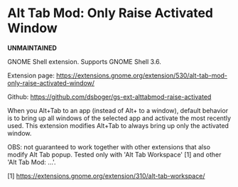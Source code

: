 Alt Tab Mod: Only Raise Activated Window
========================================

**UNMAINTAINED**

GNOME Shell extension. Supports GNOME Shell 3.6.

Extension page: https://extensions.gnome.org/extension/530/alt-tab-mod-only-raise-activated-window/

Github: https://github.com/dsboger/gs-ext-alttabmod-raise-activated

When you Alt+Tab to an app (instead of Alt+<Key Above Tab> to a window), default behavior is to bring up all windows of the selected app and activate the most recently used. This extension modifies Alt+Tab to always bring up only the activated window.

OBS: not guaranteed to work together with other extensions that also modify Alt Tab popup. Tested only with 'Alt Tab Workspace' [1] and other 'Alt Tab Mod: ...'.

[1] https://extensions.gnome.org/extension/310/alt-tab-workspace/
